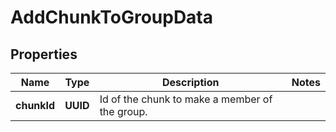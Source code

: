 

# AddChunkToGroupData


## Properties

| Name | Type | Description | Notes |
|------------ | ------------- | ------------- | -------------|
|**chunkId** | **UUID** | Id of the chunk to make a member of the group. |  |



